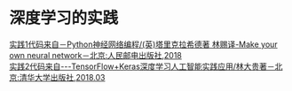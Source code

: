 # 深度学习的实践
<a href="https://github.com/zhangyu13141/DeepLearning/blob/master/nerul-network/part2.ipynb">实践1代码来自－Python神经网络编程/(英)塔里克拉希德著 林赐译-Make your own neural network－北京:人民邮电出版社,2018</a><br>
<a href="https://github.com/zhangyu13141/DeepLearning/blob/master/tf6.ipynb">实践2代码来自---TensorFlow+Keras深度学习人工智能实践应用/林大贵著－北京:清华大学出版社,2018.03</a>


